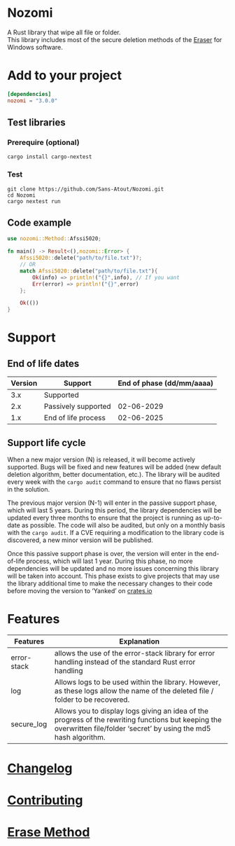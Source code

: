 # Nozomi

A Rust library that wipe all file or folder. \
This library includes most of the secure deletion methods of the [Eraser](https://eraser.heidi.ie) for Windows software.

# Add to your project
```toml
[dependencies]
nozomi = "3.0.0"
```

## Test libraries
### Prerequire (optional)
```shell
cargo install cargo-nextest
```

### Test
```shell
git clone https://github.com/Sans-Atout/Nozomi.git
cd Nozomi
cargo nextest run
```

## Code example
```rust
use nozomi::Method::Afssi5020;

fn main() -> Result<(),nozomi::Error> {
    Afssi5020::delete("path/to/file.txt")?;
    // OR
    match Afssi5020::delete("path/to/file.txt"){
        Ok(info) => println!("{}",info), // If you want
        Err(error) => println!("{}",error)
    };

    Ok(())
}
```

# Support
## End of life dates 
| Version | Support | End of phase (dd/mm/aaaa) |
|--|--|--|
|3.x|Supported|  |
|2.x|Passively supported|02-06-2029|
|1.x|End of life process|02-06-2025|

## Support life cycle
When a new major version (N) is released, it will become actively supported. Bugs will be fixed and new features will be added (new default deletion algorithm, better documentation, etc.).
The library will be audited every week with the `cargo audit` command to ensure that no flaws persist in the solution.

The previous major version (N-1) will enter in the passive support phase, which will last 5 years. 
During this period, the library dependencies will be updated every three months to ensure that the project is running as up-to-date as possible. The code will also be audited, but only on a monthly basis with the `cargo audit`. If a CVE requiring a modification to the library code is discovered, a new minor version will be published. 

Once this passive support phase is over, the version will enter in the end-of-life process, which will last 1 year. During this phase, no more dependencies will be updated and no more issues concerning this library will be taken into account. This phase exists to give projects that may use the library additional time to make the necessary changes to their code before moving the version to ‘Yanked’ on [crates.io](https://crates.io/crates/nozomi/versions)

# Features
| Features |Explanation   |
|--|--|
| error-stack | allows the use of the error-stack library for error handling instead of the standard Rust error handling |
| log | Allows logs to be used within the library. However, as these logs allow the name of the deleted file / folder to be recovered. |
| secure_log | Allows you to display logs giving an idea of the progress of the rewriting functions but keeping the overwritten file/folder ‘secret’ by using the md5 hash algorithm. |

# [Changelog](CHANGELOG)
# [Contributing](CONTRIBUTING)

# [Erase Method](ERASE_METHOD.md)
